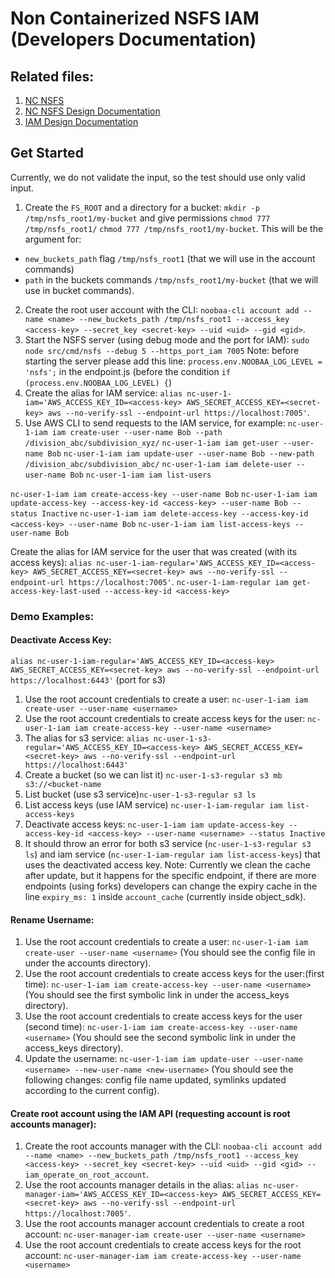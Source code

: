 # Non Containerized NSFS IAM (Developers Documentation)

## Related files:
1. [NC NSFS](../non_containerized_NSFS.md)
2. [NC NSFS Design Documentation](../design/NonContainerizedNooBaaDesign.md)
2. [IAM Design Documentation](../design/iam.md)

## Get Started
Currently, we do not validate the input, so the test should use only valid input.

1. Create the `FS_ROOT` and a directory for a bucket: `mkdir -p /tmp/nsfs_root1/my-bucket` and give permissions `chmod 777 /tmp/nsfs_root1/` `chmod 777 /tmp/nsfs_root1/my-bucket`.
This will be the argument for:
  - `new_buckets_path` flag  `/tmp/nsfs_root1` (that we will use in the account commands)
  - `path` in the buckets commands `/tmp/nsfs_root1/my-bucket` (that we will use in bucket commands).
2. Create the root user account with the CLI:
`noobaa-cli account add --name <name> --new_buckets_path /tmp/nsfs_root1 --access_key <access-key> --secret_key <secret-key> --uid <uid> --gid <gid>`.
3. Start the NSFS server (using debug mode and the port for IAM): `sudo node src/cmd/nsfs --debug 5 --https_port_iam 7005`
Note: before starting the server please add this line: `process.env.NOOBAA_LOG_LEVEL = 'nsfs';` in the endpoint.js (before the condition `if (process.env.NOOBAA_LOG_LEVEL) {`)
4. Create the alias for IAM service: 
`alias nc-user-1-iam='AWS_ACCESS_KEY_ID=<access-key> AWS_SECRET_ACCESS_KEY=<secret-key> aws --no-verify-ssl --endpoint-url https://localhost:7005'`.
5. Use AWS CLI to send requests to the IAM service, for example:
 `nc-user-1-iam iam create-user --user-name Bob --path /division_abc/subdivision_xyz/`
 `nc-user-1-iam iam get-user --user-name Bob`
 `nc-user-1-iam iam update-user --user-name Bob --new-path /division_abc/subdivision_abc/`
 `nc-user-1-iam iam delete-user --user-name Bob`
 `nc-user-1-iam iam list-users`

 `nc-user-1-iam iam create-access-key --user-name Bob`
 `nc-user-1-iam iam update-access-key --access-key-id <access-key> --user-name Bob --status Inactive`
 `nc-user-1-iam iam delete-access-key --access-key-id <access-key> --user-name Bob`
 `nc-user-1-iam iam list-access-keys --user-name Bob`

Create the alias for IAM service for the user that was created (with its access keys):
`alias nc-user-1-iam-regular='AWS_ACCESS_KEY_ID=<access-key> AWS_SECRET_ACCESS_KEY=<secret-key> aws --no-verify-ssl --endpoint-url https://localhost:7005'`.
`nc-user-1-iam-regular iam get-access-key-last-used --access-key-id <access-key>`

### Demo Examples:
#### Deactivate Access Key:
`alias nc-user-1-iam-regular='AWS_ACCESS_KEY_ID=<access-key> AWS_SECRET_ACCESS_KEY=<secret-key> aws --no-verify-ssl --endpoint-url https://localhost:6443'` (port for s3)
1. Use the root account credentials to create a user: `nc-user-1-iam iam create-user --user-name <username>`
2. Use the root account credentials to create access keys for the user: `nc-user-1-iam iam create-access-key --user-name <username>`
3. The alias for s3 service: `alias nc-user-1-s3-regular='AWS_ACCESS_KEY_ID=<access-key> AWS_SECRET_ACCESS_KEY=<secret-key> aws --no-verify-ssl --endpoint-url https://localhost:6443'` 
2. Create a bucket (so we can list it) `nc-user-1-s3-regular s3 mb s3://<bucket-name`
3. List bucket (use s3 service)`nc-user-1-s3-regular s3 ls`
4. List access keys (use IAM service) `nc-user-1-iam-regular iam list-access-keys`
5. Deactivate access keys: `nc-user-1-iam iam update-access-key --access-key-id <access-key> --user-name <username> --status Inactive`
6. It should throw an error for both s3 service (`nc-user-1-s3-regular s3 ls`) and iam service (`nc-user-1-iam-regular iam list-access-keys`) that uses the deactivated access key.
Note: Currently we clean the cache after update, but it happens for the specific endpoint, if there are more endpoints (using forks) developers can change the expiry cache in the line `expiry_ms: 1` inside `account_cache` (currently inside object_sdk).

#### Rename Username:
1. Use the root account credentials to create a user: `nc-user-1-iam iam create-user --user-name <username>` (You should see the config file in under the accounts directory).
2. Use the root account credentials to create access keys for the user:(first time): `nc-user-1-iam iam create-access-key --user-name <username>` (You should see the first symbolic link in under the access_keys directory).
3. Use the root account credentials to create access keys for the user (second time): `nc-user-1-iam iam create-access-key --user-name <username>` (You should see the second symbolic link in under the access_keys directory).
4. Update the username: `nc-user-1-iam iam update-user --user-name <username> --new-user-name <new-username>` (You should see the following changes: config file name updated, symlinks updated according to the current config).

#### Create root account using the IAM API (requesting account is root accounts manager):
1. Create the root accounts manager with the CLI:
`noobaa-cli account add --name <name> --new_buckets_path /tmp/nsfs_root1 --access_key <access-key> --secret_key <secret-key> --uid <uid> --gid <gid> --iam_operate_on_root_account`.
2. Use the root accounts manager details in the alias:
`alias nc-user-manager-iam='AWS_ACCESS_KEY_ID=<access-key> AWS_SECRET_ACCESS_KEY=<secret-key> aws --no-verify-ssl --endpoint-url https://localhost:7005'`.
3. Use the root accounts manager account credentials to create a root account:
 `nc-user-manager-iam create-user --user-name <username>`
4. Use the root account credentials to create access keys for the root account: `nc-user-manager-iam iam create-access-key --user-name <username>`
